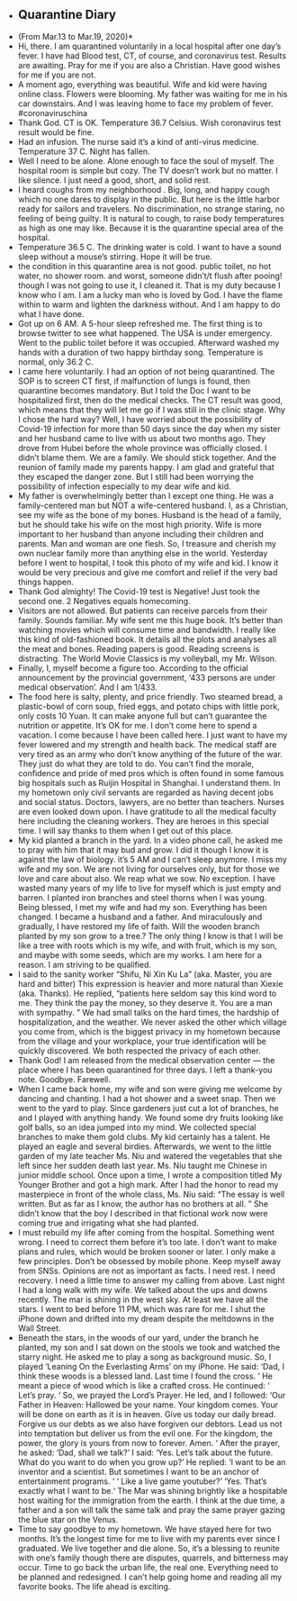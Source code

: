 - ## Quarantine Diary
- (From Mar.13 to Mar.19, 2020)*
- Hi, there. I am quarantined voluntarily in a local hospital after one day’s fever.  I have had Blood test, CT, of course, and coronavirus test.  Results are awaiting.  Pray for me if you are also a Christian. Have good wishes for me if you are not.
- A  moment ago, everything was beautiful. Wife and kid were having online class.  Flowers were blooming. My father was waiting for me in his car downstairs.  And I was leaving home to face my problem of fever.  #coronaviruschina
- Thank God.  CT is OK.  Temperature 36.7 Celsius.  Wish coronavirus test result would be fine.
- Had an infusion.  The nurse said it’s a kind of anti-virus medicine.  Temperature 37 C.  Night has fallen.
- Well I need to be alone. Alone enough to face the soul of myself. The hospital room is simple but cozy. The TV doesn’t work but no matter. I like silence. I just need a good, short, and solid rest.
- I heard coughs from my neighborhood . Big, long, and happy cough which no one dares to display in the public. But here is the little harbor ready for sailors and travelers. No discrimination, no strange staring, no feeling of being guilty. It is natural to cough, to raise body temperatures as high as one may like. Because it is the quarantine special area of the hospital.
- Temperature 36.5 C. The drinking water is cold. I want to have a sound sleep without a mouse’s stirring.  Hope it will be true.
- the condition in this quarantine area is not good. public toilet, no hot water, no shower room. and worst, someone didn’t/t flush after pooing! though I was not going to use it, I cleaned it. That is my duty because  I know who I am. I am a lucky man who is loved by God.  I have the flame within to warm and lighten the darkness without. And I am happy to do what I have done.
- Got up on 6 AM.  A 5-hour sleep refreshed me. The first thing is to browse twitter to see what happened.  The USA is under emergency.  Went to the public toilet before it was occupied. Afterward washed my hands with a duration of two happy birthday song. Temperature is normal, only 36.2 C.
- I came here voluntarily.  I had an option of not being quarantined. The SOP is to screen CT first, if malfunction of lungs is found, then quarantine becomes mandatory.  But I told the Doc I want to be hospitalized first, then do the medical checks. The CT result was good, which means that they will let me go if I was still in the clinic stage. Why I chose the hard way? Well, I have worried about the possibility of Covid-19 infection for more than 50 days since the day when my sister and her husband came to live with us about two months ago.  They drove from Hubei before the whole province was officially closed. I didn’t blame them. We are a family.  We should stick together. And the reunion of family made my parents happy. I am glad and grateful that they escaped the danger zone.  But I still had been worrying the possibility of infection especially to my dear wife and kid.
- My father is overwhelmingly better than I except one thing. He was a family-centered man but NOT a wife-centered husband. I, as a Christian, see my wife as the bone of my bones.  Husband is the head of a family, but he should take his wife on the most high priority. Wife is more important to her husband than anyone including their children and parents. Man and woman are one flesh. So, I treasure and cherish my own nuclear family more than anything else in the world. Yesterday before I went to hospital, I took this photo of my wife and kid. I know it would be very precious and give me comfort and relief if the very bad things happen.
- Thank God almighty! The Covid-19 test is Negative! Just took the second one.  2 Negatives equals homecoming.
- Visitors are not allowed. But patients can receive parcels from their family.  Sounds familiar. My wife sent me this huge book. It’s better than watching movies which will consume  time and bandwidth.  I really like this kind of old-fashioned book. It details all the plots and analyses all the meat and bones. Reading papers is good.  Reading screens is distracting. The World Movie Classics is my volleyball, my Mr. Wilson.
- Finally, I, myself become a figure too. According to the official announcement by the provincial government, ‘433 persons are under medical observation’. And I am 1/433.
- The food here is salty, plenty, and price friendly. Two steamed bread, a plastic-bowl of corn soup, fried eggs, and potato chips with little pork, only costs 10 Yuan. It can make anyone full but can’t guarantee the nutrition or appetite.  It’s OK for me. I don’t come here to spend a vacation. I come because I have been called here. I just want to have my fever lowered and my strength and health back. The medical staff are very tired as an army who don’t know anything of the future of the war. They just do what they are told to do. You can’t find the morale, confidence and pride of med pros which is often found in some famous big hospitals such as Ruijin Hospital in Shanghai. I understand them. In my hometown only civil servants are regarded as having decent jobs and social status. Doctors, lawyers, are no better than teachers. Nurses are even looked down upon. I have gratitude to all the medical faculty here including the cleaning workers. They are heroes in this special time.  I will say thanks to them when I get out of this place.
- My kid planted a branch in the yard.  In a video phone call, he asked me to pray with him that it may bud and grow. I did it though I know it is against the law of biology. it’s 5 AM and I can’t sleep anymore. I miss my wife and my son. We are not living for ourselves only, but for those we love and care about also. We reap what we sow. No exception. I have wasted many years of my life to live for myself which is just empty and barren. I planted iron branches and steel thorns when I was young. Being blessed, I met my wife and had my son. Everything has been changed. I became a husband and a father.  And miraculously and gradually, I have restored my life of faith. Will the wooden branch planted by my son grow to a tree.? The only thing I know is that I will be like a tree with roots which is my wife, and with fruit, which is my son, and maybe with some seeds, which are my works. I am here for a reason. I am striving to be qualified.
- I said to the sanity worker “Shifu, Ni Xin Ku La” (aka. Master, you are hard and bitter) This expression is heavier and more natural than Xiexie (aka. Thanks). He replied, “patients here seldom say this kind word to me. They think the pay the money, so they deserve it. You are a man with sympathy. ” We had small talks on the hard times, the hardship of hospitalization, and the weather.  We never asked the other which village you come from, which is the biggest privacy in my hometown because from the village and your workplace, your true identification will be quickly discovered. We both respected the privacy of each other.
- Thank God! I am released from the medical observation center — the place where I has been quarantined for three days. I left a thank-you note.  Goodbye.  Farewell.
- When I came back home, my wife and son were giving me welcome by dancing and chanting.  I had a hot shower and a sweet snap. Then we went to the yard to play.  Since gardeners just cut a lot of branches, he and I played with anything handy.  We found some dry fruits looking like golf balls, so an idea jumped into my mind. We collected special branches to make them gold clubs. My kid certainly has a talent. He played an eagle and several birdies. Afterwards, we went to the little garden of my late teacher Ms. Niu  and watered the vegetables that she left since her sudden death last year.  Ms. Niu taught me Chinese in junior middle school.  Once upon a time, I wrote a composition titled My Younger Brother and got a high mark.  After I had the honor to read my masterpiece in front of the whole class, Ms. Niu said: “The essay is well written. But as far as I know, the author has no brothers at all. ” She didn’t know that the boy I described in that fictional work now were coming true and irrigating what she had planted.
- I must rebuild my life after coming from the hospital. Something went wrong. I need to correct them before it’s too late. I don’t want to make plans and rules, which would be broken sooner or later.  I only make a few principles. Don’t be obsessed by mobile phone.  Keep myself away from SNSs. Opinions are not as important as facts.  I need rest. I need recovery.  I need a little time to answer my calling from above.  Last night I had a long walk with my wife.  We talked about the ups and downs recently. The mar is shining in the west sky. At least we have all the stars. I went to bed before 11 PM, which was rare for me.  I shut the iPhone down and drifted into my dream despite the meltdowns in the Wall Street.
- Beneath the stars, in the woods of our yard, under the branch he planted, my son and I sat down on the stools we took and watched the starry night. He asked me to play a song as background music. So, I played ‘Leaning On the Everlasting Arms’ on my iPhone. He said: ‘Dad, I think these woods is a blessed land.  Last time I found the cross. ‘ He meant a piece of wood which is like a crafted cross. He continued: ‘ Let’s pray. ‘ So, we prayed the Lord’s Prayer. He led, and I followed: ‘Our Father in Heaven: Hallowed be your name. Your kingdom comes. Your will be done on earth as it is in heaven. Give us today our daily bread. Forgive us our debts as we also have forgiven our debtors. Lead us not into temptation but deliver us from the evil one. For the kingdom, the power, the glory is yours from now to forever. Amen. ‘ After the prayer, he asked: ‘Dad, shall we talk?’ I said: ‘Yes. Let’s talk about the future. What do you want to do when you grow up?’ He replied: ‘I want to be an inventor and a scientist. But sometimes I want to be an anchor of entertainment programs. ‘ ‘ Like a live game youtuber?’ ‘Yes. That’s exactly what I want to be.‘ The Mar was shining brightly like a hospitable host waiting for the immigration from the earth. I think at the due time, a father and a son will talk the same talk and pray the same prayer gazing the blue star on the Venus.
- Time to say goodbye to my hometown. We have stayed here for two months. It’s the longest time for me to live with my parents ever since  I graduated. We live together and die  alone. So, it’s a blessing to reunite with one’s family though there are disputes, quarrels, and bitterness may occur. Time to go back the urban life, the real one. Everything need to be planned and redesigned.  I can’t help going home and reading all my favorite books. The life ahead is exciting.
